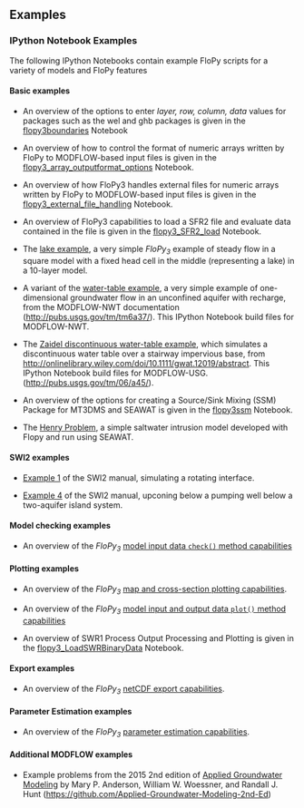 Examples
-----------------------------------------------

### IPython Notebook Examples

The following IPython Notebooks contain example FloPy scripts for a variety of models and FloPy features

#### Basic examples

+ An overview of the options to enter *layer, row, column, data* values for packages such as the wel and ghb packages is given in the [flopy3boundaries](../examples/Notebooks/flopy3boundaries.ipynb) Notebook

+ An overview of how to control the format of numeric arrays written by FloPy to MODFLOW-based input files is given in the [flopy3_array_outputformat_options](../examples/Notebooks/flopy3_array_outputformat_options.ipynb) Notebook.

+ An overview of how FloPy3 handles external files for numeric arrays written by FloPy to MODFLOW-based input files is given in the [flopy3_external_file_handling](../examples/Notebooks/flopy3_external_file_handling.ipynb) Notebook.

+ An overview of FloPy3 capabilities to load a SFR2 file and evaluate data contained in the file is given in the [flopy3_SFR2_load](../examples/Notebooks/flopy3_SFR2_load.ipynb) Notebook.

+ The [lake example](../examples/Notebooks/lake_example.ipynb), a very simple *FloPy<sub>3</sub>* example of steady flow in a square model with a fixed head cell in the middle (representing a lake) in a 10-layer model. 

+ A variant of the [water-table example](../examples/Notebooks/flopy3_WatertableRecharge_example.ipynb), a very simple example of one-dimensional groundwater flow in an unconfined aquifer with recharge, from the MODFLOW-NWT documentation (http://pubs.usgs.gov/tm/tm6a37/). This IPython Notebook build files for MODFLOW-NWT.

+ The [Zaidel discontinuous water-table example](../examples/Notebooks/flopy3_Zaidel_example.ipynb), which simulates a discontinuous water table over a stairway impervious base, from http://onlinelibrary.wiley.com/doi/10.1111/gwat.12019/abstract. This IPython Notebook build files for MODFLOW-USG. (http://pubs.usgs.gov/tm/06/a45/). 

+ An overview of the options for creating a Source/Sink Mixing (SSM) Package for MT3DMS and SEAWAT is given in the [flopy3ssm](../examples/Notebooks/flopy3_multi-component_SSM.ipynb) Notebook.

+ The [Henry Problem](../examples/Notebooks/henry.ipynb), a simple saltwater intrusion model developed with Flopy and run using SEAWAT.

#### SWI2 examples

+ [Example 1](../examples/Notebooks/swiex1.ipynb) of the SWI2 manual, simulating a rotating interface.

+ [Example 4](../examples/Notebooks/swiex4.ipynb) of the SWI2 manual, upconing below a pumping well below a two-aquifer island system.

#### Model checking examples

+ An overview of the *FloPy<sub>3</sub>*  [model input data `check()` method capabilities](../examples/Notebooks/flopy3_ModelCheckerExample.ipynb)

#### Plotting examples

+ An overview of the *FloPy<sub>3</sub>* [map and cross-section plotting capabilities](../examples/Notebooks/flopy3_MapExample.ipynb).

+ An overview of the *FloPy<sub>3</sub>*  [model input and output data `plot()` method capabilities](../examples/Notebooks/flopy3_PlotArrayExample.ipynb)

+ An overview of SWR1 Process Output Processing and Plotting is given in the [flopy3_LoadSWRBinaryData](../examples/Notebooks/flopy3_LoadSWRBinaryData.ipynb) Notebook.

#### Export examples

+ An overview of the *FloPy<sub>3</sub>* [netCDF export capabilities](../examples/Notebooks/flopy3_netCDF.ipynb).

#### Parameter Estimation examples

+ An overview of the *FloPy<sub>3</sub>* [parameter estimation capabilities](../examples/Notebooks/flopy3_PEST.ipynb).

#### Additional MODFLOW examples

+ Example problems from the 2015 2nd edition of [Applied Groundwater Modeling](https://github.com/Applied-Groundwater-Modeling-2nd-Ed) by Mary P. Anderson, William W. Woessner, and Randall J. Hunt (https://github.com/Applied-Groundwater-Modeling-2nd-Ed)

